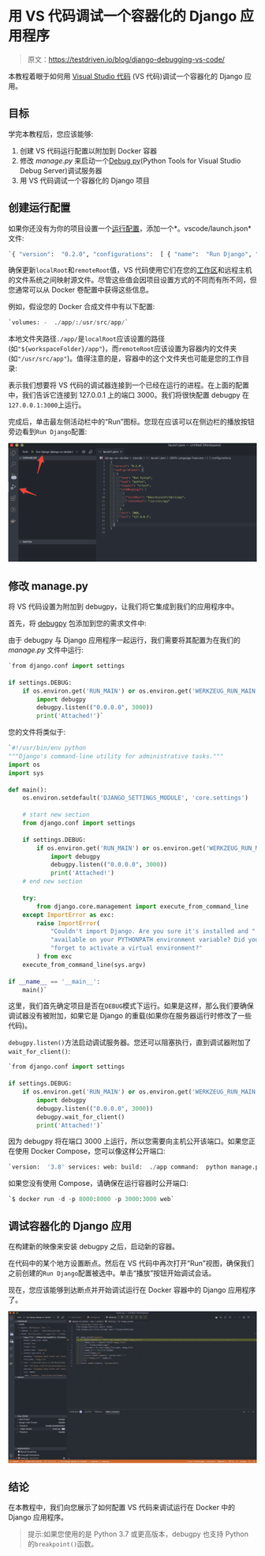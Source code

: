 # 用 VS 代码调试一个容器化的 Django 应用程序

> 原文：<https://testdriven.io/blog/django-debugging-vs-code/>

本教程着眼于如何用 [Visual Studio 代码](https://code.visualstudio.com) (VS 代码)调试一个容器化的 Django 应用。

## 目标

学完本教程后，您应该能够:

1.  创建 VS 代码运行配置以附加到 Docker 容器
2.  修改 *manage.py* 来启动一个[Debug py](https://github.com/microsoft/debugpy/)(Python Tools for Visual Studio Debug Server)调试服务器
3.  用 VS 代码调试一个容器化的 Django 项目

## 创建运行配置

如果你还没有为你的项目设置一个[运行配置](https://code.visualstudio.com/docs/python/debugging)，添加一个*。vscode/launch.json* 文件:

```py
`{ "version":  "0.2.0", "configurations":  [ { "name":  "Run Django", "type":  "python", "request":  "attach", "pathMappings":  [ { "localRoot":  "${workspaceFolder}/app", "remoteRoot":  "/usr/src/app" } ], "port":  3000, "host":  "127.0.0.1", } ] }` 
```

确保更新`localRoot`和`remoteRoot`值，VS 代码使用它们在您的[工作区](https://stackoverflow.com/a/57134632/1799408)和远程主机的文件系统之间映射源文件。尽管这些值会因项目设置方式的不同而有所不同，但您通常可以从 Docker 卷配置中获得这些信息。

例如，假设您的 Docker 合成文件中有以下配置:

```py
`volumes: -  ./app/:/usr/src/app/` 
```

本地文件夹路径`./app/`是`localRoot`应该设置的路径(如`"${workspaceFolder}/app"`)，而`remoteRoot`应该设置为容器内的文件夹(如`"/usr/src/app"`)。值得注意的是，容器中的这个文件夹也可能是您的工作目录:

表示我们想要将 VS 代码的调试器连接到一个已经在运行的进程。在上面的配置中，我们告诉它连接到 127.0.0.1 上的端口 3000。我们将很快配置 debugpy 在`127.0.0.1:3000`上运行。

完成后，单击最左侧活动栏中的“Run”图标。您现在应该可以在侧边栏的播放按钮旁边看到`Run Django`配置:

![VS Code Run View](img/d78396d654e6237ddcdff0c423ea7c47.png)

## 修改 manage.py

将 VS 代码设置为附加到 debugpy，让我们将它集成到我们的应用程序中。

首先，将 [debugpy](https://github.com/microsoft/debugpy/) 包添加到您的需求文件中:

由于 debugpy 与 Django 应用程序一起运行，我们需要将其配置为在我们的 *manage.py* 文件中运行:

```py
`from django.conf import settings

if settings.DEBUG:
    if os.environ.get('RUN_MAIN') or os.environ.get('WERKZEUG_RUN_MAIN'):
        import debugpy
        debugpy.listen(("0.0.0.0", 3000))
        print('Attached!')` 
```

您的文件将类似于:

```py
`#!/usr/bin/env python
"""Django's command-line utility for administrative tasks."""
import os
import sys

def main():
    os.environ.setdefault('DJANGO_SETTINGS_MODULE', 'core.settings')

    # start new section
    from django.conf import settings

    if settings.DEBUG:
        if os.environ.get('RUN_MAIN') or os.environ.get('WERKZEUG_RUN_MAIN'):
            import debugpy
            debugpy.listen(("0.0.0.0", 3000))
            print('Attached!')
    # end new section

    try:
        from django.core.management import execute_from_command_line
    except ImportError as exc:
        raise ImportError(
            "Couldn't import Django. Are you sure it's installed and "
            "available on your PYTHONPATH environment variable? Did you "
            "forget to activate a virtual environment?"
        ) from exc
    execute_from_command_line(sys.argv)

if __name__ == '__main__':
    main()` 
```

这里，我们首先确定项目是否在`DEBUG`模式下运行。如果是这样，那么我们要确保调试器没有被附加，如果它是 Django 的重载(如果你在服务器运行时修改了一些代码)。

`debugpy.listen()`方法启动调试服务器。您还可以阻塞执行，直到调试器附加了`wait_for_client()`:

```py
`from django.conf import settings

if settings.DEBUG:
    if os.environ.get('RUN_MAIN') or os.environ.get('WERKZEUG_RUN_MAIN'):
        import debugpy
        debugpy.listen(("0.0.0.0", 3000))
        debugpy.wait_for_client()
        print('Attached!')` 
```

因为 debugpy 将在端口 3000 上运行，所以您需要向主机公开该端口。如果您正在使用 Docker Compose，您可以像这样公开端口:

```py
`version:  '3.8' services: web: build:  ./app command:  python manage.py runserver 0.0.0.0:8000 volumes: -  ./app/:/usr/src/app/ ports: -  8000:8000 -  3000:3000` 
```

如果您没有使用 Compose，请确保在运行容器时公开端口:

```py
`$ docker run -d -p 8000:8000 -p 3000:3000 web` 
```

## 调试容器化的 Django 应用

在构建新的映像来安装 debugpy 之后，启动新的容器。

在代码中的某个地方设置断点。然后在 VS 代码中再次打开“Run”视图，确保我们之前创建的`Run Django`配置被选中。单击“播放”按钮开始调试会话。

现在，您应该能够到达断点并开始调试运行在 Docker 容器中的 Django 应用程序了。

![VS Code breakpoint](img/7b876adf0de5de97b5138fe247b91245.png)

## 结论

在本教程中，我们向您展示了如何配置 VS 代码来调试运行在 Docker 中的 Django 应用程序。

> 提示:如果您使用的是 Python 3.7 或更高版本，debugpy 也支持 Python 的`breakpoint()`函数。